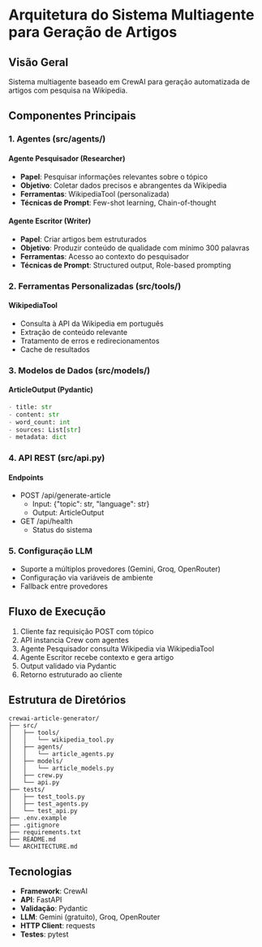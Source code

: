 # Arquitetura do Sistema Multiagente para Geração de Artigos

## Visão Geral

Sistema multiagente baseado em CrewAI para geração automatizada de artigos com pesquisa na Wikipedia.

## Componentes Principais

### 1. Agentes (src/agents/)

#### Agente Pesquisador (Researcher)

* **Papel**: Pesquisar informações relevantes sobre o tópico
* **Objetivo**: Coletar dados precisos e abrangentes da Wikipedia
* **Ferramentas**: WikipediaTool (personalizada)
* **Técnicas de Prompt**: Few-shot learning, Chain-of-thought

#### Agente Escritor (Writer)

* **Papel**: Criar artigos bem estruturados
* **Objetivo**: Produzir conteúdo de qualidade com mínimo 300 palavras
* **Ferramentas**: Acesso ao contexto do pesquisador
* **Técnicas de Prompt**: Structured output, Role-based prompting

### 2. Ferramentas Personalizadas (src/tools/)

#### WikipediaTool

* Consulta à API da Wikipedia em português
* Extração de conteúdo relevante
* Tratamento de erros e redirecionamentos
* Cache de resultados

### 3. Modelos de Dados (src/models/)

#### ArticleOutput (Pydantic)

```python
- title: str
- content: str
- word_count: int
- sources: List[str]
- metadata: dict
```

### 4. API REST (src/api.py)

#### Endpoints

* POST /api/generate-article
  * Input: {"topic": str, "language": str}
  * Output: ArticleOutput
* GET /api/health
  * Status do sistema

### 5. Configuração LLM

* Suporte a múltiplos provedores (Gemini, Groq, OpenRouter)
* Configuração via variáveis de ambiente
* Fallback entre provedores

## Fluxo de Execução


1. Cliente faz requisição POST com tópico
2. API instancia Crew com agentes
3. Agente Pesquisador consulta Wikipedia via WikipediaTool
4. Agente Escritor recebe contexto e gera artigo
5. Output validado via Pydantic
6. Retorno estruturado ao cliente

## Estrutura de Diretórios

```
crewai-article-generator/
├── src/
│   ├── tools/
│   │   └── wikipedia_tool.py
│   ├── agents/
│   │   └── article_agents.py
│   ├── models/
│   │   └── article_models.py
│   ├── crew.py
│   └── api.py
├── tests/
│   ├── test_tools.py
│   ├── test_agents.py
│   └── test_api.py
├── .env.example
├── .gitignore
├── requirements.txt
├── README.md
└── ARCHITECTURE.md
```

## Tecnologias

* **Framework**: CrewAI
* **API**: FastAPI
* **Validação**: Pydantic
* **LLM**: Gemini (gratuito), Groq, OpenRouter
* **HTTP Client**: requests
* **Testes**: pytest


